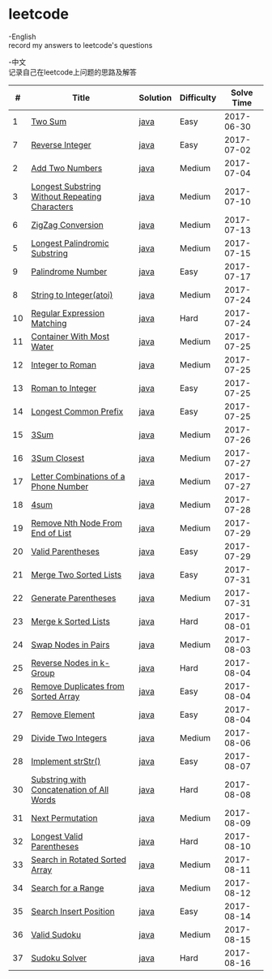 # leetcode

-English  
record my answers to leetcode's questions

-中文  
记录自己在leetcode上问题的思路及解答  


| # | Title | Solution | Difficulty |Solve Time|
|---| ----- | -------- | ---------- |---|
|1|[Two Sum](https://leetcode.com/problems/two-su) | [java](./src/TwoSum/TwoSum.java)|Easy|2017-06-30|
|7|[Reverse Integer](https://leetcode.com/problems/reverse-integer/#/description) | [java](./src/ReverseInteger/ReverseInteger.java)|Easy|2017-07-02|
|2|[Add Two Numbers](https://leetcode.com/problems/add-two-numbers/) | [java](./src/AddTwoNumbers/AddTwoNumbers.java)|Medium|2017-07-04|
|3|[Longest Substring Without Repeating Characters](https://leetcode.com/problems/longest-substring-without-repeating-characters) | [java](./src/LongestSubstringWithoutRepeatingCharacters/LongestSubstringWithoutRepeatingCharacters.java)|Medium|2017-07-10|
|6|[ZigZag Conversion](https://leetcode.com/problems/zigzag-conversion/) | [java](./src/ZigZagConversion/ZigZagConversion.java)|Medium|2017-07-13|
|5|[Longest Palindromic Substring](https://leetcode.com/problems/longest-palindromic-substring/) | [java](./src/LongestPalindromicSubstring/LongestPalindromicSubstring.java)|Medium|2017-07-15|
|9|[Palindrome Number](https://leetcode.com/problems/palindrome-number/) | [java](./src/PalindromeNumber/PalindromeNumber.java)|Easy|2017-07-17|
|8|[String to Integer(atoi)](https://leetcode.com/problems/string-to-integer-atoi/) | [java](./src/StringToInteger/StringToInteger.java)|Medium|2017-07-24|
|10|[Regular Expression Matching](https://leetcode.com/problems/regular-expression-matching/) | [java](./src/RegularExpressionMatching/RegularExpressionMatching.java)|Hard|2017-07-24|
|11|[Container With Most Water](https://leetcode.com/problems/container-with-most-water/) | [java](./src/ContainerWithMostWater/ContainerWithMostWater.java)|Medium|2017-07-25|
|12|[Integer to Roman](https://leetcode.com/problems/integer-to-roman/) | [java](./src/IntegertoRoman/IntegertoRoman.java)|Medium|2017-07-25|
|13|[Roman to Integer](https://leetcode.com/problems/roman-to-integer/) | [java](./src/RomantoInteger/RomantoInteger.java)|Easy|2017-07-25|
|14|[Longest Common Prefix](https://leetcode.com/problems/longest-common-prefix/) | [java](./src/LongestCommonPrefix/LongestCommonPrefix.java)|Easy|2017-07-25|
|15|[3Sum](https://leetcode.com/problems/3sum/) | [java](./src/ThreeSum/ThreeSum.java)|Medium|2017-07-26|
|16|[3Sum Closest](https://leetcode.com/problems/3sum-closest/) | [java](./src/ThreeSum/ThreeSum.java)|Medium|2017-07-27|
|17|[Letter Combinations of a Phone Number](https://leetcode.com/problems/letter-combinations-of-a-phone-number/) | [java](./src/LetterCombinationsofaPhoneNumber/LetterCombinationsofaPhoneNumber.java)|Medium|2017-07-27|
|18|[4sum](https://leetcode.com/problems/4sum/) | [java](./src/FourSum/FourSum.java)|Medium|2017-07-28|
|19|[Remove Nth Node From End of List](https://leetcode.com/problems/remove-nth-node-from-end-of-list/) | [java](./src/RemoveNthNodeFromEndofList/RemoveNthNodeFromEndofList.java)|Medium|2017-07-29|
|20|[Valid Parentheses](https://leetcode.com/problems/valid-parentheses/) | [java](./src/ValidParentheses/ValidParentheses.java)|Easy|2017-07-29|
|21|[Merge Two Sorted Lists](https://leetcode.com/problems/merge-two-sorted-lists/) | [java](./src/MergeTwoSortedLists/MergeTwoSortedLists.java)|Easy|2017-07-31|
|22|[Generate Parentheses](https://leetcode.com/problems/generate-parentheses/) | [java](./src/GenerateParentheses/GenerateParentheses.java)|Medium|2017-07-31|
|23|[Merge k Sorted Lists](https://leetcode.com/problems/merge-k-sorted-lists/) | [java](./src/MergekSortedLists/MergekSortedLists.java)|Hard|2017-08-01|
|24|[Swap Nodes in Pairs](https://leetcode.com/problems/swap-nodes-in-pairs/) | [java](./src/SwapNodesinPairs/SwapNodesinPairs.java)|Medium|2017-08-03|
|25|[Reverse Nodes in k-Group](https://leetcode.com/problems/reverse-nodes-in-k-group/) | [java](./src/ReverseNodesinkGroup/ReverseNodesinkGroup.java)|Hard|2017-08-04|
|26|[Remove Duplicates from Sorted Array](https://leetcode.com/problems/remove-duplicates-from-sorted-array/) | [java](./src/RemoveDuplicatesfromSortedArray/RemoveDuplicatesfromSortedArray.java)|Easy|2017-08-04|
|27|[Remove Element](https://leetcode.com/problems/remove-element/) | [java](./src/RemoveElement/RemoveElement.java)|Easy|2017-08-04|
|29|[Divide Two Integers](https://leetcode.com/problems/divide-two-integers/) | [java](./src/DivideTwoIntegers/DivideTwoIntegers.java)|Medium|2017-08-06|
|28|[Implement strStr()](https://leetcode.com/problems/implement-strstr/) | [java](./src/ImplementstrStr/ImplementstrStr.java)|Easy|2017-08-07|
|30|[Substring with Concatenation of All Words](https://leetcode.com/problems/substring-with-concatenation-of-all-words/) | [java](./src/SubstringwithConcatenationofAllWords/SubstringwithConcatenationofAllWords.java)|Hard|2017-08-08|
|31|[Next Permutation](https://leetcode.com/problems/next-permutation/) | [java](./src/NextPermutation/NextPermutation.java)|Medium|2017-08-09|
|32|[Longest Valid Parentheses](https://leetcode.com/problems/longest-valid-parentheses/) | [java](./src/LongestValidParentheses/LongestValidParentheses.java)|Hard|2017-08-10|
|33|[Search in Rotated Sorted Array](https://leetcode.com/problems/search-in-rotated-sorted-array/) | [java](./src/SearchinRotatedSortedArray/SearchinRotatedSortedArray.java)|Medium|2017-08-11|
|34|[Search for a Range](https://leetcode.com/problems/search-for-a-range/) | [java](./src/SearchforaRange/SearchforaRange.java)|Medium|2017-08-12|
|35|[Search Insert Position](https://leetcode.com/problems/search-insert-position/) | [java](./src/SearchInsertPosition/SearchInsertPosition.java)|Easy|2017-08-14|
|36|[Valid Sudoku](https://leetcode.com/problems/valid-sudoku/) | [java](./src/ValidSudoku/ValidSudoku.java)|Medium|2017-08-15|
|37|[Sudoku Solver](https://leetcode.com/problems/sudoku-solver/) | [java](./src/SudokuSolver/SudokuSolver.java)|Hard|2017-08-16|

